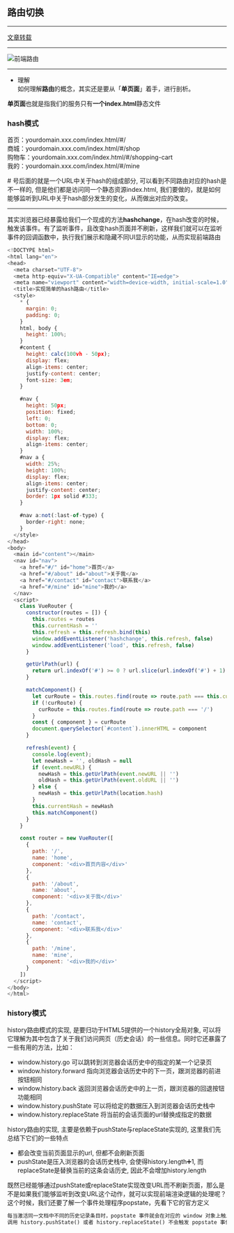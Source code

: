 ## 路由切换

------------

[文章转载](https://juejin.cn/post/7127143415879303204)

------------


![前端路由](https://p3-juejin.byteimg.com/tos-cn-i-k3u1fbpfcp/8dbd5db8c31b4d27a0123bf1a50a9b20~tplv-k3u1fbpfcp-zoom-crop-mark:3024:3024:3024:1702.awebp?)


-------------

- 理解  
如何理解**路由**的概念，其实还是要从「**单页面**」着手，进行剖析。

**单页面**也就是指我们的服务只有**一个index.html**静态文件  

### hash模式  
首页：yourdomain.xxx.com/index.html/#/  
商城：yourdomain.xxx.com/index.html/#/shop  
购物车：yourdomain.xxx.com/index.html/#/shopping-cart  
我的：yourdomain.xxx.com/index.html/#/mine  

\# 号后面的就是一个URL中关于hash的组成部分, 可以看到不同路由对应的hash是不一样的, 但是他们都是访问同一个静态资源index.html, 我们要做的，就是如何能够监听到URL中关于hash部分发生的变化，从而做出对应的改变。  

-----------

其实浏览器已经暴露给我们一个现成的方法**hashchange**，在hash改变的时候，触发该事件。有了监听事件，且改变hash页面并不刷新，这样我们就可以在监听事件的回调函数中，执行我们展示和隐藏不同UI显示的功能，从而实现前端路由  

```js hash模式路由简单实现
<!DOCTYPE html>
<html lang="en">
<head>
  <meta charset="UTF-8">
  <meta http-equiv="X-UA-Compatible" content="IE=edge">
  <meta name="viewport" content="width=device-width, initial-scale=1.0">
  <title>实现简单的hash路由</title>
  <style>
    * {
      margin: 0;
      padding: 0;
    }
    html, body {
      height: 100%;
    }
    #content {
      height: calc(100vh - 50px);
      display: flex;
      align-items: center;
      justify-content: center;
      font-size: 3em;
    }

    #nav {
      height: 50px;
      position: fixed;
      left: 0;
      bottom: 0;
      width: 100%;
      display: flex;
      align-items: center;
    }
    #nav a {
      width: 25%;
      height: 100%;
      display: flex;
      align-items: center;
      justify-content: center;
      border: 1px solid #333;
    }

    #nav a:not(:last-of-type) {
      border-right: none;
    }
  </style>
</head>
<body>
  <main id="content"></main>
  <nav id="nav">
    <a href="#/" id="home">首页</a>
    <a href="#/about" id="about">关于我</a>
    <a href="#/contact" id="contact">联系我</a>
    <a href="#/mine" id="mine">我的</a>
  </nav>
  <script>
    class VueRouter {
      constructor(routes = []) {
        this.routes = routes
        this.currentHash = ''
        this.refresh = this.refresh.bind(this)
        window.addEventListener('hashchange', this.refresh, false)
        window.addEventListener('load', this.refresh, false)
      }

      getUrlPath(url) {
        return url.indexOf('#') >= 0 ? url.slice(url.indexOf('#') + 1) : '/'
      }

      matchComponent() {
        let curRoute = this.routes.find(route => route.path === this.currentHash)
        if (!curRoute) {
          curRoute = this.routes.find(route => route.path === '/')
        }
        const { component } = curRoute
        document.querySelector(`#content`).innerHTML = component
      }

      refresh(event) {
        console.log(event);
        let newHash = '', oldHash = null
        if (event.newURL) {
          newHash = this.getUrlPath(event.newURL || '')
          oldHash = this.getUrlPath(event.oldURL || '')
        } else {
          newHash = this.getUrlPath(location.hash)
        }
        this.currentHash = newHash
        this.matchComponent()
      }
    }

    const router = new VueRouter([
      {
        path: '/',
        name: 'home',
        component: '<div>首页内容</div>'
      },
      {
        path: '/about',
        name: 'about',
        component: '<div>关于我</div>'
      },
      {
        path: '/contact',
        name: 'contact',
        component: '<div>联系我</div>'
      },
      {
        path: '/mine',
        name: 'mine',
        component: '<div>我的</div>'
      }
    ])
  </script>
</body>
</html> 
```


### history模式  

history路由模式的实现, 是要归功于HTML5提供的一个history全局对象, 可以将它理解为其中包含了关于我们访问网页（历史会话）的一些信息。同时它还暴露了一些有用的方法，比如：  
- window.history.go 可以跳转到浏览器会话历史中的指定的某一个记录页  
- window.history.forward 指向浏览器会话历史中的下一页，跟浏览器的前进按钮相同  
- window.history.back 返回浏览器会话历史中的上一页，跟浏览器的回退按钮功能相同  
- window.history.pushState 可以将给定的数据压入到浏览器会话历史栈中  
- window.history.replaceState 将当前的会话页面的url替换成指定的数据  

history路由的实现, 主要是依赖于pushState与replaceState实现的, 这里我们先总结下它们的一些特点  
- 都会改变当前页面显示的url, 但都不会刷新页面  
- pushState是压入浏览器的会话历史栈中, 会使得history.length➕1, 而replaceState是替换当前的这条会话历史, 因此不会增加history.length  


既然已经能够通过pushState或replaceState实现改变URL而不刷新页面，那么是不是如果我们能够监听到改变URL这个动作，就可以实现前端渲染逻辑的处理呢？这个时候，我们还要了解一个事件处理程序popstate，先看下它的官方定义  

```markdown
每当激活同一文档中不同的历史记录条目时，popstate 事件就会在对应的 window 对象上触发。如果当前处于激活状态的历史记录条目是由 history.pushState() 方法创建的或者是由 history.replaceState() 方法修改的，则 popstate 事件的 state 属性包含了这个历史记录条目的 state 对象的一个拷贝。
调用 history.pushState() 或者 history.replaceState() 不会触发 popstate 事件。popstate 事件只会在浏览器某些行为下触发，比如点击后退按钮（或者在 JavaScript 中调用 history.back() 方法）。即，在同一文档的两个历史记录条目之间导航会触发该事件。
```